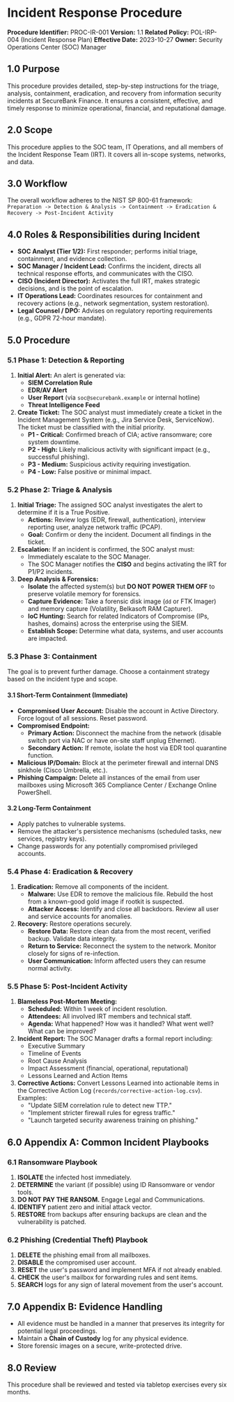 # Incident Response Procedure

**Procedure Identifier:** PROC-IR-001
**Version:** 1.1
**Related Policy:** POL-IRP-004 (Incident Response Plan)
**Effective Date:** 2023-10-27
**Owner:** Security Operations Center (SOC) Manager

## 1.0 Purpose
This procedure provides detailed, step-by-step instructions for the triage, analysis, containment, eradication, and recovery from information security incidents at SecureBank Finance. It ensures a consistent, effective, and timely response to minimize operational, financial, and reputational damage.

## 2.0 Scope
This procedure applies to the SOC team, IT Operations, and all members of the Incident Response Team (IRT). It covers all in-scope systems, networks, and data.

## 3.0 Workflow
The overall workflow adheres to the NIST SP 800-61 framework:
`Preparation -> Detection & Analysis -> Containment -> Eradication & Recovery -> Post-Incident Activity`

## 4.0 Roles & Responsibilities during Incident
*   **SOC Analyst (Tier 1/2):** First responder; performs initial triage, containment, and evidence collection.
*   **SOC Manager / Incident Lead:** Confirms the incident, directs all technical response efforts, and communicates with the CISO.
*   **CISO (Incident Director):** Activates the full IRT, makes strategic decisions, and is the point of escalation.
*   **IT Operations Lead:** Coordinates resources for containment and recovery actions (e.g., network segmentation, system restoration).
*   **Legal Counsel / DPO:** Advises on regulatory reporting requirements (e.g., GDPR 72-hour mandate).

## 5.0 Procedure

### 5.1 Phase 1: Detection & Reporting
1.  **Initial Alert:** An alert is generated via:
    *   **SIEM Correlation Rule**
    *   **EDR/AV Alert**
    *   **User Report** (via `soc@securebank.example` or internal hotline)
    *   **Threat Intelligence Feed**
2.  **Create Ticket:** The SOC analyst must immediately create a ticket in the Incident Management System (e.g., Jira Service Desk, ServiceNow). The ticket must be classified with the initial priority.
    *   **P1 - Critical:** Confirmed breach of CIA; active ransomware; core system downtime.
    *   **P2 - High:** Likely malicious activity with significant impact (e.g., successful phishing).
    *   **P3 - Medium:** Suspicious activity requiring investigation.
    *   **P4 - Low:** False positive or minimal impact.

### 5.2 Phase 2: Triage & Analysis
1.  **Initial Triage:** The assigned SOC analyst investigates the alert to determine if it is a True Positive.
    *   **Actions:** Review logs (EDR, firewall, authentication), interview reporting user, analyze network traffic (PCAP).
    *   **Goal:** Confirm or deny the incident. Document all findings in the ticket.
2.  **Escalation:** If an incident is confirmed, the SOC analyst must:
    *   Immediately escalate to the SOC Manager.
    *   The SOC Manager notifies the **CISO** and begins activating the IRT for P1/P2 incidents.
3.  **Deep Analysis & Forensics:**
    *   **Isolate** the affected system(s) but **DO NOT POWER THEM OFF** to preserve volatile memory for forensics.
    *   **Capture Evidence:** Take a forensic disk image (`dd` or FTK Imager) and memory capture (Volatility, Belkasoft RAM Capturer).
    *   **IoC Hunting:** Search for related Indicators of Compromise (IPs, hashes, domains) across the enterprise using the SIEM.
    *   **Establish Scope:** Determine what data, systems, and user accounts are impacted.

### 5.3 Phase 3: Containment
The goal is to prevent further damage. Choose a containment strategy based on the incident type and scope.

#### 3.1 Short-Term Containment (Immediate)
*   **Compromised User Account:** Disable the account in Active Directory. Force logout of all sessions. Reset password.
*   **Compromised Endpoint:**
    *   **Primary Action:** Disconnect the machine from the network (disable switch port via NAC or have on-site staff unplug Ethernet).
    *   **Secondary Action:** If remote, isolate the host via EDR tool quarantine function.
*   **Malicious IP/Domain:** Block at the perimeter firewall and internal DNS sinkhole (Cisco Umbrella, etc.).
*   **Phishing Campaign:** Delete all instances of the email from user mailboxes using Microsoft 365 Compliance Center / Exchange Online PowerShell.

#### 3.2 Long-Term Containment
*   Apply patches to vulnerable systems.
*   Remove the attacker's persistence mechanisms (scheduled tasks, new services, registry keys).
*   Change passwords for any potentially compromised privileged accounts.

### 5.4 Phase 4: Eradication & Recovery
1.  **Eradication:** Remove all components of the incident.
    *   **Malware:** Use EDR to remove the malicious file. Rebuild the host from a known-good gold image if rootkit is suspected.
    *   **Attacker Access:** Identify and close all backdoors. Review all user and service accounts for anomalies.
2.  **Recovery:** Restore operations securely.
    *   **Restore Data:** Restore clean data from the most recent, verified backup. Validate data integrity.
    *   **Return to Service:** Reconnect the system to the network. Monitor closely for signs of re-infection.
    *   **User Communication:** Inform affected users they can resume normal activity.

### 5.5 Phase 5: Post-Incident Activity
1.  **Blameless Post-Mortem Meeting:**
    *   **Scheduled:** Within 1 week of incident resolution.
    *   **Attendees:** All involved IRT members and technical staff.
    *   **Agenda:** What happened? How was it handled? What went well? What can be improved?
2.  **Incident Report:** The SOC Manager drafts a formal report including:
    *   Executive Summary
    *   Timeline of Events
    *   Root Cause Analysis
    *   Impact Assessment (financial, operational, reputational)
    *   Lessons Learned and Action Items
3.  **Corrective Actions:** Convert Lessons Learned into actionable items in the Corrective Action Log (`records/corrective-action-log.csv`). Examples:
    *   "Update SIEM correlation rule to detect new TTP."
    *   "Implement stricter firewall rules for egress traffic."
    *   "Launch targeted security awareness training on phishing."

## 6.0 Appendix A: Common Incident Playbooks

### 6.1 Ransomware Playbook
1.  **ISOLATE** the infected host immediately.
2.  **DETERMINE** the variant (if possible) using ID Ransomware or vendor tools.
3.  **DO NOT PAY THE RANSOM.** Engage Legal and Communications.
4.  **IDENTIFY** patient zero and initial attack vector.
5.  **RESTORE** from backups after ensuring backups are clean and the vulnerability is patched.

### 6.2 Phishing (Credential Theft) Playbook
1.  **DELETE** the phishing email from all mailboxes.
2.  **DISABLE** the compromised user account.
3.  **RESET** the user's password and implement MFA if not already enabled.
4.  **CHECK** the user's mailbox for forwarding rules and sent items.
5.  **SEARCH** logs for any sign of lateral movement from the user's account.

## 7.0 Appendix B: Evidence Handling
*   All evidence must be handled in a manner that preserves its integrity for potential legal proceedings.
*   Maintain a **Chain of Custody** log for any physical evidence.
*   Store forensic images on a secure, write-protected drive.

## 8.0 Review
This procedure shall be reviewed and tested via tabletop exercises every six months.